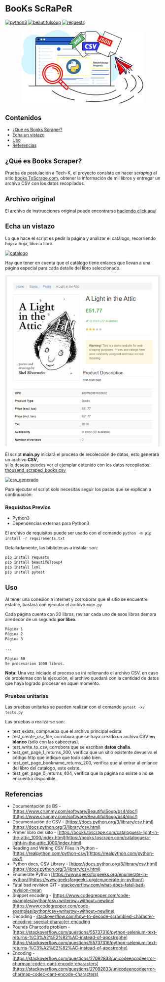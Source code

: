 # BooKs ScRaPeR
[![python3](https://img.shields.io/badge/Python-3.9.4-blue.svg)](https://www.python.org/)
[![beautifulsoup](https://img.shields.io/badge/Beautifulsoup-4.10-orange.svg)](https://www.crummy.com/software/BeautifulSoup/)
[![requests](https://img.shields.io/badge/Requests-2.26-yellow.svg)](https://docs.python-requests.org/)


<p align="center">
  <img src="./docs/img/scraping-logo.png" width="400" alt="Scraping-logo">
</p>

## Contenidos

- [¿Qué es Books Scraper?](#about)
- [Echa un vistazo](#getting_started)
- [Uso](#usage)
- [Referencias](#refs)

## ¿Qué es Books Scraper? <a name = "about"></a>

Prueba de postulación a Tech-K, el proyecto consiste en hacer _scraping_ al sitio [books.ToScrape.com](https://books.toscrape.com/), obtener la información de mil libros y entregar un archivo CSV con los datos recopilados.

## Archivo original

El archivo de instrucciones original puede encontrarse [haciendo click aquí](./INSTRUCTIONS.md)

## Echa un vistazo <a name = "getting_started"></a>

Lo que hace el script es pedir la página y analizar el catálogo, recorriendo hoja a hoja, libro a libro.

[![catalogo](https://github.com/Marfullsen/webscraper-challenge/blob/master/docs/img/screenshot-website-books-toscrape.png "catalogo")]()

Hay que tener en cuenta que el catálogo tiene enlaces que llevan a una página especial para cada detalle del libro seleccionado.

[![catalogo](./docs/img/book-1.png "Libro 1")]()

El script __main.py__ iniciará el proceso de recolección de datos, esto generará un archivo __CSV__,\
si lo deseas puedes ver el ejemplar obtenido con los datos recopilados: [thousend_scraped_books.csv](https://github.com/Marfullsen/webscraper-challenge/blob/master/docs/csv/thousend_scraped_books.csv)

[![csv_generado](https://github.com/Marfullsen/webscraper-challenge/blob/master/docs/img/thousend_books.png "CSV_generado")]()

Para ejecutar el script solo necesitas seguir los pasos que se explican a continuación:

### Requisitos Previos

- Python3
- Dependencias externas para Python3

El archivo de requisitos puede ser usado con el comando `python -m pip install -r requirements.txt`

Detalladamente, las bibliotecas a instalar son:

```
pip install requests
pip install beautifulsoup4
pip install lxml
pip install pytest
```

## Uso <a name = "usage"></a>

Al tener una conexión a internet y corroborar que el sitio se encuentre estable, bastará con ejecutar el archivo `main.py`

Cada página cuenta con 20 libros, revisar cada uno de esos libros demora alrededor de un segundo **por libro**.

```
Página 1                    
Página 2                    
Página 3                    

...                  

Página 50                   
Se procesarion 1000 libros. 
```

**Nota:** Una vez iniciado el proceso se irá rellenando el archivo CSV, en caso de problemas con la ejecución, el archivo quedará con la cantidad de datos que haya logrado procesar en aquel momento.

### Pruebas unitarias

Las pruebas unitarias se pueden realizar con el comando `pytest -xv tests.py`

Las pruebas a realizarse son:
- test_exists, comprueba que el archivo principal exista.
- test_create_csv_file, corrobora que se haya creado un archivo CSV **en blanco** (sólo con las cabeceras).
- test_write_to_csv, corrobora que se escriban __datos challa__.
- test_get_page_1_returns_200, verifica que un sitio existente devuelva el código http que indique que todo salió bien.
- test_get_page_bookname_returns_200, verifica que al entrar al enlance del libro del catálogo, este existe.
- test_get_page_0_returns_404, verifica que la página no existe o no se encuentra disponible.

## Referencias <a name = "refs"></a>

- Documentación de BS - [https://www.crummy.com/software/BeautifulSoup/bs4/doc/](https://www.crummy.com/software/BeautifulSoup/bs4/doc/)
- Documentación de CSV - [https://docs.python.org/3/library/csv.html](https://docs.python.org/3/library/csv.html)
- Primer libro del siito - [https://books.toscrape.com/catalogue/a-light-in-the-attic_1000/index.html](https://books.toscrape.com/catalogue/a-light-in-the-attic_1000/index.html)
- Reading and Writing CSV Files in Python - [https://realpython.com/python-csv/](https://realpython.com/python-csv/)
- Python docs, CSV Library - [https://docs.python.org/3/library/csv.html](https://docs.python.org/3/library/csv.html)
- Enumerate Python [https://www.geeksforgeeks.org/enumerate-in-python/](https://www.geeksforgeeks.org/enumerate-in-python/)
- Fatal bad revision GIT - [stackoverflow.com/what-does-fatal-bad-revision-mean](https://stackoverflow.com/questions/14550802/what-does-fatal-bad-revision-mean)
- Snippet encoding - [https://www.codegrepper.com/code-examples/python/csv+writerow+without+newline](https://www.codegrepper.com/code-examples/python/csv+writerow+without+newline)
- Decoding - [stackoverflow.com/how-to-decode-scrambled-character-encoding-special-character-encoding](https://stackoverflow.com/questions/8706107/how-to-decode-scrambled-character-encoding-special-character-encoding)
- Pounds Charcode problem - [https://stackoverflow.com/questions/55737316/python-selenium-text-returns-%C3%A2%E2%82%AC-instead-of-apostrophe](https://stackoverflow.com/questions/55737316/python-selenium-text-returns-%C3%A2%E2%82%AC-instead-of-apostrophe)
- Encoding - [https://stackoverflow.com/questions/27092833/unicodeencodeerror-charmap-codec-cant-encode-characters](https://stackoverflow.com/questions/27092833/unicodeencodeerror-charmap-codec-cant-encode-characters)
